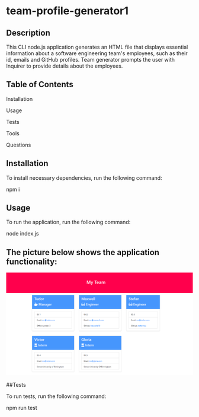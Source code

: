 # team-profile-generator1

## Description

This CLI node.js application generates an HTML file that displays essential information about a software engineering team's employees, such as their id, emails and GitHub profiles. Team generator prompts the user with Inquirer to provide details about the employees.


## Table of Contents

Installation

Usage

Tests

Tools

Questions


## Installation


To install necessary dependencies, run the following command:



npm i


## Usage

To run the application, run the following command:




node index.js


## The picture below shows the application functionality:

![](team-profile-generator.png)


##Tests


To run tests, run the following command:


npm run test
